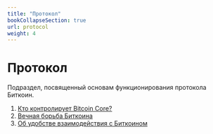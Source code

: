 ```yaml
---
title: "Протокол"
bookCollapseSection: true
url: protocol
weight: 4
---
```


# Протокол

Подраздел, посвященный основам функционирования протокола Биткоин.

1. [Кто контролирует Bitcoin Core?](/kto-kontroliruet-bitkoin-kor)
2. [Вечная борьба Биткоина](/vechnaja-borba)
3. [Об удобстве взаимодействия с Биткоином](/theory-protocol-bitcoin-interaction)
